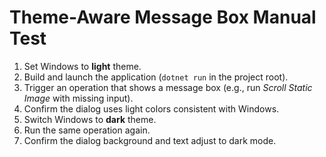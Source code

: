 # Theme-Aware Message Box Manual Test

1. Set Windows to **light** theme.
2. Build and launch the application (`dotnet run` in the project root).
3. Trigger an operation that shows a message box (e.g., run *Scroll Static Image* with missing input).
4. Confirm the dialog uses light colors consistent with Windows.
5. Switch Windows to **dark** theme.
6. Run the same operation again.
7. Confirm the dialog background and text adjust to dark mode.
